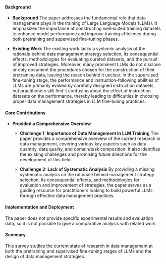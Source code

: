 #### Background
- **Background**
The paper addresses the fundamental role that data management plays in the training of Large Language Models (LLMs). It emphasizes the importance of constructing well-suited training datasets to enhance model performance and improve training efficiency during both pretraining and supervised fine-tuning phases.

- **Existing Work**
The existing work lacks a systemic analysis of the rationale behind data management strategy selection, its consequential effects, methodologies for evaluating curated datasets, and the pursuit of improved strategies. Moreover, many prominent LLMs do not disclose or only document the procedures chosen for the construction of their pretraining data, leaving the reason behind it unclear. In the supervised fine-tuning stage, the performance and instruction-following abilities of LLMs are primarily evoked by carefully designed instruction datasets, but practitioners still find it confusing about the effect of instruction datasets on the performance, thereby leading to difficulties in choosing proper data management strategies in LLM fine-tuning practices.

#### Core Contributions
- **Provided a Comprehensive Overview**
    - **Challenge 1: Importance of Data Management in LLM Training**
        The paper provides a comprehensive overview of the current research in data management, covering various key aspects such as data quantity, data quality, and domain/task composition. It also identifies the existing challenges and promising future directions for the development of this field.

    - **Challenge 2: Lack of Systematic Analysis**
        By providing a missing systematic analysis on the rationale behind management strategy selection, its consequential effects, and methodologies for evaluation and improvement of strategies, the paper serves as a guiding resource for practitioners looking to build powerful LLMs through effective data management practices.

#### Implementation and Deployment
The paper does not provide specific experimental results and evaluation data, so it is not possible to give a comparative analysis with related work.

#### Summary
This survey studies the current state of research in data management at both the pretraining and supervised fine-tuning stages of LLMs and the design of data management strategies.